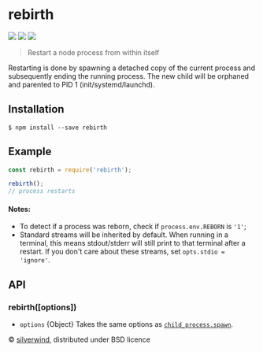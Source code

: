 # rebirth
[![](https://img.shields.io/npm/v/rebirth.svg?style=flat)](https://www.npmjs.org/package/rebirth) [![](https://img.shields.io/npm/dm/rebirth.svg)](https://www.npmjs.org/package/rebirth) [![](https://api.travis-ci.org/silverwind/rebirth.svg?style=flat)](https://travis-ci.org/silverwind/rebirth)
> Restart a node process from within itself

Restarting is done by spawning a detached copy of the current process and subsequently ending the running process. The new child will be orphaned and parented to PID 1 (init/systemd/launchd).

## Installation
```
$ npm install --save rebirth
```

## Example
```js
const rebirth = require('rebirth');

rebirth();
// process restarts
```

#### Notes:
- To detect if a process was reborn, check if `process.env.REBORN` is `'1'`;
- Standard streams will be inherited by default. When running in a terminal, this means stdout/stderr will still print to that terminal after a restart. If you don't care about these streams, set `opts.stdio = 'ignore'`.

## API
### rebirth([options])
- `options` {Object} Takes the same options as [`child_process.spawn`](https://nodejs.org/api/child_process.html#child_process_child_process_spawn_command_args_options).

© [silverwind](https://github.com/silverwind), distributed under BSD licence
